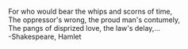 For who would bear the whips and scorns of time,<br />
The oppressor's wrong, the proud man's contumely,<br />
The pangs of disprized love, the law's delay,...<br />
-Shakespeare, Hamlet